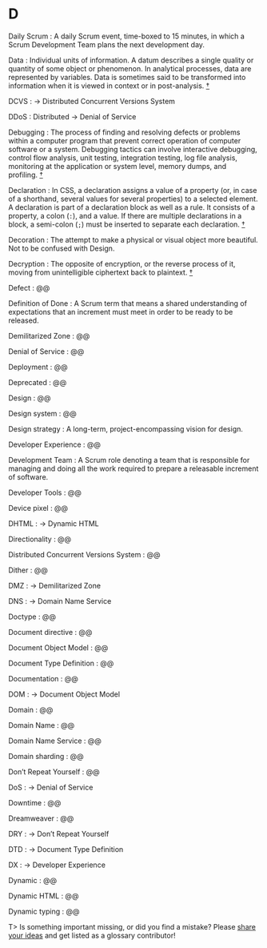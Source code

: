 # D

Daily Scrum
: A daily Scrum event, time-boxed to 15 minutes, in which a Scrum Development Team plans the next development day.

Data
: Individual units of information. A datum describes a single quality or quantity of some object or phenomenon. In analytical processes, data are represented by variables. Data is sometimes said to be transformed into information when it is viewed in context or in post-analysis.&nbsp;[†](#w-data)

DCVS
: → Distributed Concurrent Versions System

DDoS
: Distributed → Denial of Service

Debugging
: The process of finding and resolving defects or problems within a computer program that prevent correct operation of computer software or a system. Debugging tactics can involve interactive debugging, control flow analysis, unit testing, integration testing, log file analysis, monitoring at the application or system level, memory dumps, and profiling.&nbsp;[†](#w-debugging)

Declaration
: In CSS, a declaration assigns a value of a property (or, in case of a shorthand, several values for several properties) to a selected element. A declaration is part of a declaration block as well as a rule. It consists of a property, a colon (`:`), and a value. If there are multiple declarations in a block, a semi-colon (`;`) must be inserted to separate each declaration.&nbsp;[†](#w-declaration)

Decoration
: The attempt to make a physical or visual object more beautiful. Not to be confused with Design.

Decryption
: The opposite of encryption, or the reverse process of it, moving from unintelligible ciphertext back to plaintext.&nbsp;[†](#w-cryptography)

Defect
: @@

Definition of Done
: A Scrum term that means a shared understanding of expectations that an increment must meet in order to be ready to be released.

Demilitarized Zone
: @@

Denial of Service
: @@

Deployment
: @@

Deprecated
: @@

Design
: @@

Design system
: @@

Design strategy
: A long-term, project-encompassing vision for design. 

Developer Experience
: @@

Development Team
: A Scrum role denoting a team that is responsible for managing and doing all the work required to prepare a releasable increment of software.

Developer Tools
: @@

Device pixel
: @@

DHTML
: → Dynamic HTML

Directionality
: @@

Distributed Concurrent Versions System
: @@

Dither
: @@

DMZ
: → Demilitarized Zone

DNS
: → Domain Name Service

Doctype
: @@

Document directive
: @@

Document Object Model
: @@

Document Type Definition
: @@

Documentation
: @@

DOM
: → Document Object Model

Domain
: @@

Domain Name
: @@

Domain Name Service
: @@

Domain sharding
: @@

Don’t Repeat Yourself
: @@

DoS
: → Denial of Service

Downtime
: @@

Dreamweaver
: @@

DRY
: → Don’t Repeat Yourself

DTD
: → Document Type Definition

DX
: → Developer Experience

Dynamic
: @@

Dynamic HTML
: @@

Dynamic typing
: @@

T> Is something important missing, or did you find a mistake? Please [share your ideas](https://github.com/j9t/web-development-glossary/blob/master/manuscript/d.md) and get listed as a glossary contributor!
